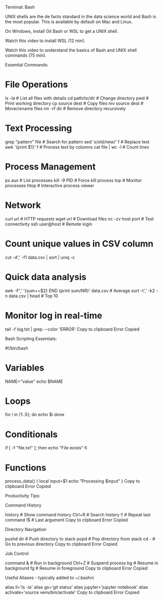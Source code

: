 Terminal: Bash

UNIX shells are the de facto standard in the data science world and Bash is the most popular. This is available by default on Mac and Linux.

On Windows, install Git Bash or WSL to get a UNIX shell.

Watch this video to install WSL (12 min).

Watch this video to understand the basics of Bash and UNIX shell commands (75 min).

Essential Commands:

# File Operations
ls -la               # List all files with details
cd path/to/dir       # Change directory
pwd                  # Print working directory
cp source dest       # Copy files
mv source dest       # Move/rename files
rm -rf dir           # Remove directory recursively

# Text Processing
grep "pattern" file  # Search for pattern
sed 's/old/new/' f   # Replace text
awk '{print $1}' f   # Process text by columns
cat file | wc -l     # Count lines

# Process Management
ps aux               # List processes
kill -9 PID          # Force kill process
top                  # Monitor processes
htop                 # Interactive process viewer

# Network
curl url             # HTTP requests
wget url             # Download files
nc -zv host port     # Test connectivity
ssh user@host        # Remote login

# Count unique values in CSV column
cut -d',' -f1 data.csv | sort | uniq -c

# Quick data analysis
awk -F',' '{sum+=$2} END {print sum/NR}' data.csv  # Average
sort -t',' -k2 -n data.csv | head                  # Top 10

# Monitor log in real-time
tail -f log.txt | grep --color 'ERROR'
Copy to clipboard
Error
Copied

Bash Scripting Essentials:

#!/bin/bash

# Variables
NAME="value"
echo $NAME

# Loops
for i in {1..5}; do
    echo $i
done

# Conditionals
if [ -f "file.txt" ]; then
    echo "File exists"
fi

# Functions
process_data() {
    local input=$1
    echo "Processing $input"
}
Copy to clipboard
Error
Copied

Productivity Tips:

Command History

history         # Show command history
Ctrl+R         # Search history
!!             # Repeat last command
!$             # Last argument
Copy to clipboard
Error
Copied

Directory Navigation

pushd dir      # Push directory to stack
popd           # Pop directory from stack
cd -           # Go to previous directory
Copy to clipboard
Error
Copied

Job Control

command &      # Run in background
Ctrl+Z         # Suspend process
bg             # Resume in background
fg             # Resume in foreground
Copy to clipboard
Error
Copied

Useful Aliases - typically added to ~/.bashrc

alias ll='ls -la'
alias gs='git status'
alias jupyter='jupyter notebook'
alias activate='source venv/bin/activate'
Copy to clipboard
Error
Copied